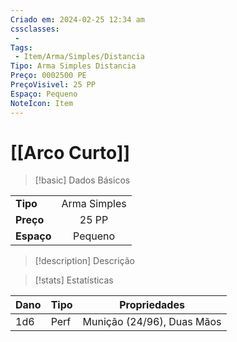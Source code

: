 ```yaml
---
Criado em: 2024-02-25 12:34 am
cssclasses:
 - 
Tags:
 - Item/Arma/Simples/Distancia
Tipo: Arma Simples Distancia
Preço: 0002500 PE
PreçoVisivel: 25 PP
Espaço: Pequeno
NoteIcon: Item
---
```

# [[Arco Curto]]

> [!basic] Dados Básicos
> 
|            |     |
| ---------- |:---:|
| **Tipo**   |  Arma Simples   |
| **Preço**  |  25 PP   |
| **Espaço** |   Pequeno  |
>
 
> [!description] Descrição
> 
>

> [!stats] Estatísticas
>
| Dano  | Tipo | Propriedades |
| --- | ----- | ----------- |
|   1d6  |  Perf     |  Munição (24/96), Duas Mãos           |
